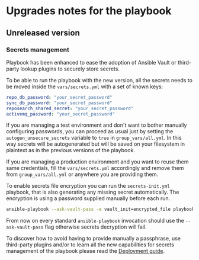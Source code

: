 # Upgrades notes for the playbook

## Unreleased version

### Secrets management

Playbook has been enhanced to ease the adoption of Ansible Vault or third-party
lookup plugins to securely store secrets.

To be able to run the playbook with the new version, all the secrets needs to be
moved inside the `vars/secrets.yml` with a set of known keys:

```yml
repo_db_password: "your_secret_password"
sync_db_password: "your_secret_password"
reposearch_shared_secret: "your_secret_password"
activemq_password: "your_secret_password"
```

If you are managing a test environment and don't want to bother manually
configuring passwords, you can proceed as usual just by setting the
`autogen_unsecure_secrets` variable to `true` in `group_vars/all.yml`. In this
way secrets will be autogenerated but will be saved on your filesystem in
plaintext as in the previous versions of the playbook.

If you are managing a production environment and you want to reuse them same
credentials, fill the `vars/secrets.yml` accordingly and remove them from
`group_vars/all.yml` or anywhere you are providing them.

To enable secrets file encryption you can run the `secrets-init.yml` playbook,
that is also generating any missing secret automatically. The encryption is
using a password supplied manually before each run.

```bash
ansible-playbook --ask-vault-pass -e vault_init=encrypted_file playbooks/secrets-init.yml
```

From now on every standard `ansible-playbook` invocation should use the
`--ask-vault-pass` flag otherwise secrets decryption will fail.

To discover how to avoid having to provide manually a passphrase, use
third-party plugins and/or to learn all the new capabilities for secrets
management of the playbook please read the [Deployment guide](deployment-guide.md#secrets-management).
